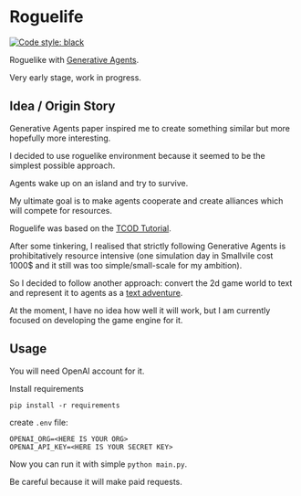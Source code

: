 # Roguelife
[![Code style: black](https://img.shields.io/badge/code%20style-black-000000.svg)](https://github.com/psf/black)


Roguelike with [Generative Agents](https://arxiv.org/pdf/2304.03442.pdf).

Very early stage, work in progress.

## Idea / Origin Story
Generative Agents paper inspired me to create something similar but more hopefully more interesting.

I decided to use roguelike environment because it seemed to be the simplest possible approach.

Agents wake up on an island and try to survive.

My ultimate goal is to make agents cooperate and create alliances which will compete for resources.

Roguelife was based on the [TCOD Tutorial](https://rogueliketutorials.com/tutorials/tcod/v2/).

After some tinkering, I realised that strictly following Generative Agents is prohibitatively resource intensive (one simulation day in Smallvile cost 1000$ and it still was too simple/small-scale for my ambition).

So I decided to follow another approach: convert the 2d game world to text and represent it to agents as a [text adventure](https://en.wikipedia.org/wiki/Interactive_fiction).

At the moment, I have no idea how well it will work, but I am currently focused on developing the game engine for it.


## Usage
You will need OpenAI account for it.

Install requirements
```
pip install -r requirements
```

create `.env` file:
```
OPENAI_ORG=<HERE IS YOUR ORG>
OPENAI_API_KEY=<HERE IS YOUR SECRET KEY>
```

Now you can run it with simple `python main.py`.

Be careful because it will make paid requests.
